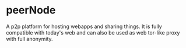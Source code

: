 peerNode
========
A p2p platform for hosting webapps and sharing things. It is fully compatible with today's
web and can also be used as web tor-like proxy with full anonymity. 
